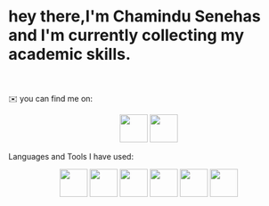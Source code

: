 <h1>hey there,I'm Chamindu Senehas and I'm currently collecting my academic skills.</h1>
<br><br>
✉️ you can find me on:
<p align=center>
  <img width=50 height=50 src="https://www.vhv.rs/dpng/d/405-4051094_vector-linkedin-logo-svg-hd-png-download.png">
 <img width=50 height=50 src="https://w7.pngwing.com/pngs/945/191/png-transparent-gmail-logo-computer-icons-gmail-scalable-graphics-email-gmail-size-icon-angle-text-trademark-thumbnail.png">
</p>
Languages and Tools I have used:
<p align=center>
    <img width=50 height=50 src="https://w7.pngwing.com/pngs/234/329/png-transparent-python-logo-thumbnail.png">
  <img width=50 height=50 src="https://w7.pngwing.com/pngs/28/62/png-transparent-pycharm-hd-logo-thumbnail.png">
  <img width=50 height=50 src="https://e7.pngegg.com/pngimages/640/199/png-clipart-javascript-logo-html-javascript-logo-angle-text-thumbnail.png">
  <img width=50 height=50 src="https://w7.pngwing.com/pngs/512/824/png-transparent-visual-studio-code-hd-logo-thumbnail.png">
  <img width=50 height=50 src="https://p7.hiclipart.com/preview/102/597/99/computer-programming-git-software-development-programmer-version-control-github-logo-thumbnail.jpg">
  <img width=50 height=50 src="https://w7.pngwing.com/pngs/646/324/png-transparent-github-computer-icons-github-logo-monochrome-head-thumbnail.png">
</p>
